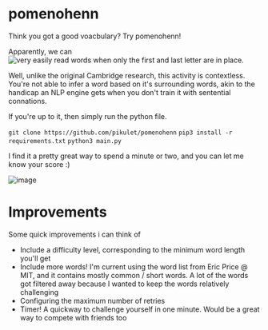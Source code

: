 # pomenohenn
Think you got a good voacbulary? Try pomenohenn!

Apparently, we can ![very easily read words when only the first and last letter are in place](https://www.mrc-cbu.cam.ac.uk/people/matt.davis/cmabridge/).

Well, unlike the original Cambridge research, this activity is contextless. You're not able to infer a word based on it's surrounding words, akin to the handicap an NLP engine gets when you don't train it with sentential connations.

If you're up to it, then simply run the python file.

`git clone https://github.com/pikulet/pomenohenn`
`pip3 install -r requirements.txt`
`python3 main.py`

I find it a pretty great way to spend a minute or two, and you can let me know your score :)

![image](https://user-images.githubusercontent.com/24848927/139468509-0f16c68e-6049-4285-b198-26855ced382d.png)

# Improvements

Some quick improvements i can think of
- Include a difficulty level, corresponding to the minimum word length you'll get
- Include more words! I'm current using the word list from Eric Price @ MIT, and it contains mostly common / short words. A lot of the words got filtered away because I wanted to keep the words relatively challenging
- Configuring the maximum number of retries
- Timer! A quickway to challenge yourself in one minute. Would be a great way to compete with friends too

